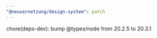 ```yaml
---
"@neuvernetzung/design-system": patch
---
```


chore(deps-dev): bump @types/node from 20.2.5 to 20.3.1
